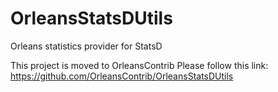 # OrleansStatsDUtils
Orleans statistics provider for StatsD

This project is moved to OrleansContrib
Please follow this link: https://github.com/OrleansContrib/OrleansStatsDUtils
